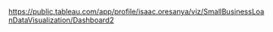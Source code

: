 https://public.tableau.com/app/profile/isaac.oresanya/viz/SmallBusinessLoanDataVisualization/Dashboard2